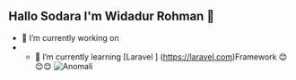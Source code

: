## Hallo Sodara I'm Widadur Rohman 👋

<!--
**Widd-Dev/Widd-Dev** is a ✨ _special_ ✨ repository because its `README.md` (this file) appears on your GitHub profile.

Here are some ideas to get you started:

- 🔭 I’m currently working on ...
- 🌱 I’m currently learning ...
- 👯 I’m looking to collaborate on ...
- 🤔 I’m looking for help with ...
- 💬 Ask me about ...
- 📫 How to reach me: ...
- 😄 Pronouns: ...
- ⚡ Fun fact: ...
-->
- 🔭 I’m currently working on
- - 🌱 I’m currently learning  [Laravel ] (https://laravel.com)Framework
 😊😊😊
 ![Anomali](https://media4.giphy.com/media/v1.Y2lkPTc5MGI3NjExMTk3NmNvY2NpN3pnbGxwcTVrZHF6MzRuenc2dXBzcnZraHJzbzZ5MyZlcD12MV9pbnRlcm5hbF9naWZfYnlfaWQmY3Q9Zw/l49JLqDArrAoVy4wM/giphy.gif)
